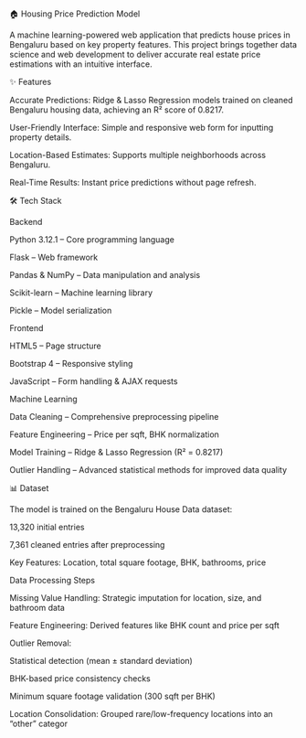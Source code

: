 🏠 Housing Price Prediction Model

A machine learning-powered web application that predicts house prices in Bengaluru based on key property features.
This project brings together data science and web development to deliver accurate real estate price estimations with an intuitive interface.

✨ Features

Accurate Predictions: Ridge & Lasso Regression models trained on cleaned Bengaluru housing data, achieving an R² score of 0.8217.

User-Friendly Interface: Simple and responsive web form for inputting property details.

Location-Based Estimates: Supports multiple neighborhoods across Bengaluru.

Real-Time Results: Instant price predictions without page refresh.

🛠️ Tech Stack

Backend

Python 3.12.1 – Core programming language

Flask – Web framework

Pandas & NumPy – Data manipulation and analysis

Scikit-learn – Machine learning library

Pickle – Model serialization

Frontend

HTML5 – Page structure

Bootstrap 4 – Responsive styling

JavaScript – Form handling & AJAX requests

Machine Learning

Data Cleaning – Comprehensive preprocessing pipeline

Feature Engineering – Price per sqft, BHK normalization

Model Training – Ridge & Lasso Regression (R² = 0.8217)

Outlier Handling – Advanced statistical methods for improved data quality

📊 Dataset

The model is trained on the Bengaluru House Data dataset:

13,320 initial entries

7,361 cleaned entries after preprocessing

Key Features: Location, total square footage, BHK, bathrooms, price

Data Processing Steps

Missing Value Handling: Strategic imputation for location, size, and bathroom data

Feature Engineering: Derived features like BHK count and price per sqft

Outlier Removal:

Statistical detection (mean ± standard deviation)

BHK-based price consistency checks

Minimum square footage validation (300 sqft per BHK)

Location Consolidation: Grouped rare/low-frequency locations into an “other” categor
